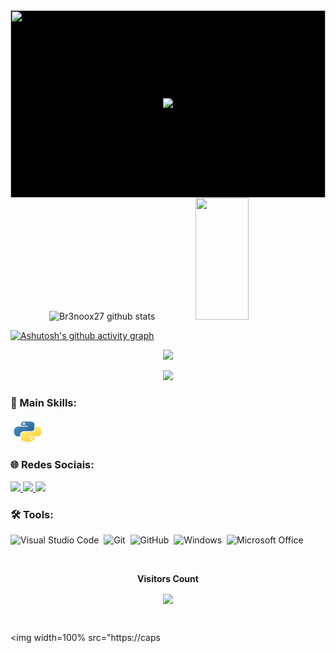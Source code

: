 <!-- Banner com efeito de onda PRETO e texto centralizado -->
<div style="position: relative; width: 100%; height: 300px; overflow: hidden; background-color: #000;">
  <!-- Imagem de fundo com onda preta -->
  <img src="https://capsule-render.vercel.app/api?type=waving&color=000000&height=300&section=header" 
       style="width: 100%; height: 100%; object-fit: cover; position: absolute; top: 0; left: 0; z-index: 1;" />

  <!-- Texto centralizado dentro da imagem -->
  <div style="position: absolute; top: 50%; left: 50%; transform: translate(-50%, -50%); z-index: 2; text-align: center;">
    <img src="https://readme-typing-svg.herokuapp.com/?color=FFFFFF&size=35&center=true&vCenter=true&width=1000&lines=HELLO,+MY+NAME+IS+Breno+Laurentino;I'm+19+years+old;I'm+from+São+Paulo,+Brazil;I+study+Data+Science+and+Development;Welcome!+🚀"/>
  </div>
</div>

<!-- GitHub Stats -->
<div align="center">  
  <img width="49%" height="195px" src="https://github-readme-stats.vercel.app/api?username=Br3noox27&show_icons=true&count_private=true&hide_border=true&title_color=FFFFFF&icon_color=FFFFFF&text_color=c9d1d9&bg_color=0d1117" alt="Br3noox27 github stats" /> 
  <img width="41%" height="195px" src="https://github-readme-stats.vercel.app/api/top-langs/?username=Br3noox27&layout=compact&hide_border=true&title_color=FFFFFF&text_color=FFFFFF&bg_color=0d1117" />
</div>

<!-- Activity Graph -->
[![Ashutosh's github activity graph](https://github-readme-activity-graph.cyclic.app/graph?username=Br3noox27&bg_color=1e6c67&color=090709&line=fff5ff&point=403d3d&area=true&hide_border=true)](https://github.com/ashutosh00710/github-readme-activity-graph)

<!-- Trophies -->
<p align="center">
  <img src="https://github-profile-trophy.vercel.app/?username=Br3noox27&theme=dracula&row=2&no-bg=true&column=3&margin-w=15&margin-h=15" />
</p>

<!-- Redes Sociais -->
<div align="center">  
  <a href="https://www.instagram.com/blaurentino_/" target="_blank">
    <img src="https://img.shields.io/badge/-Instagram-%23E4405F?style=for-the-badge&logo=instagram&logoColor=white">
  </a>
</div>

### 🚀 Main Skills:
<img align="center" alt="Python" height="40" width="55" src="https://raw.githubusercontent.com/devicons/devicon/master/icons/python/python-original.svg">

### 🌐 Redes Sociais:
<a href="mailto:brenolaurentino008@gmail.com">
  <img src="https://img.shields.io/badge/Gmail-D14836?style=for-the-badge&logo=gmail&logoColor=white" target="_blank">
</a>
<a href="https://www.linkedin.com/in/breno-laurentino/" target="_blank">
  <img src="https://img.shields.io/badge/-LinkedIn-%230077B5?style=for-the-badge&logo=linkedin&logoColor=white" target="_blank">
</a>
<a href="https://wa.me/5511912917852" target="_blank">
  <img src="https://img.shields.io/badge/WhatsApp-25D366?style=for-the-badge&logo=whatsapp&logoColor=white" target="_blank">
</a>

### 🛠️ Tools:
![Visual Studio Code](https://img.shields.io/badge/-Visual%20Studio%20Code-0D1117?style=for-the-badge&logo=visual-studio-code&logoColor=007ACC)&nbsp;
![Git](https://img.shields.io/badge/-Git-0D1117?style=for-the-badge&logo=git&logoColor=F05032)&nbsp;
![GitHub](https://img.shields.io/badge/-GitHub-0D1117?style=for-the-badge&logo=github&logoColor=white)&nbsp;
![Windows](https://img.shields.io/badge/-Windows-0D1117?style=for-the-badge&logo=windows&logoColor=0078D6)&nbsp;
![Microsoft Office](https://img.shields.io/badge/-Microsoft_Office-0D1117?style=for-the-badge&logo=microsoft-office&logoColor=D83B01)&nbsp;

<!-- Contador de visitas -->
<div align="center">
  <br><p align="center"><b>Visitors Count</b></p>  
  <p align="center">
    <img align="center" src="https://profile-counter.glitch.me/{Br3noox27}/count.svg" />
  </p> 
  <br>
</div>

<!-- Rodapé com onda -->
<img width=100% src="https://caps
